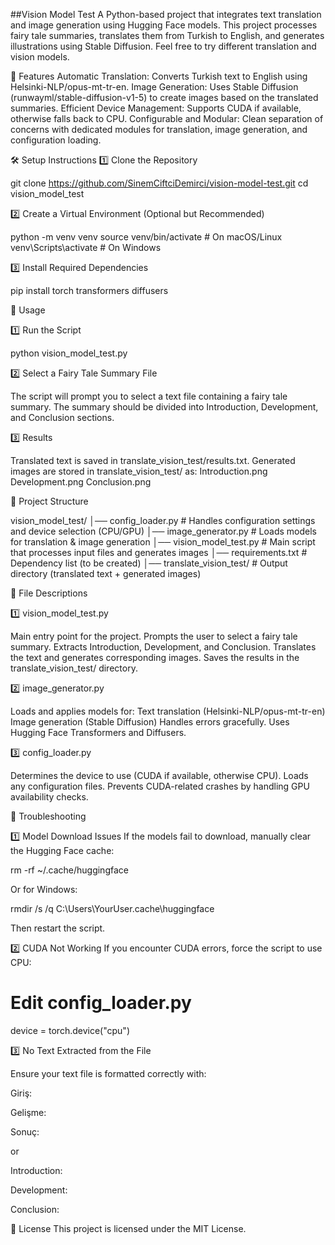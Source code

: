 ##Vision Model Test
A Python-based project that integrates text translation and image generation using Hugging Face models. This project processes fairy tale summaries, translates them from Turkish to English, and generates illustrations using Stable Diffusion. Feel free to try different translation and vision models.

📌 Features
Automatic Translation: Converts Turkish text to English using Helsinki-NLP/opus-mt-tr-en.
Image Generation: Uses Stable Diffusion (runwayml/stable-diffusion-v1-5) to create images based on the translated summaries.
Efficient Device Management: Supports CUDA if available, otherwise falls back to CPU.
Configurable and Modular: Clean separation of concerns with dedicated modules for translation, image generation, and configuration loading.

🛠️ Setup Instructions
1️⃣ Clone the Repository

git clone https://github.com/SinemCiftciDemirci/vision-model-test.git
cd vision_model_test

2️⃣ Create a Virtual Environment (Optional but Recommended)

python -m venv venv
source venv/bin/activate  # On macOS/Linux
venv\Scripts\activate      # On Windows

3️⃣ Install Required Dependencies

pip install torch transformers diffusers

🚀 Usage

1️⃣ Run the Script

python vision_model_test.py

2️⃣ Select a Fairy Tale Summary File

The script will prompt you to select a text file containing a fairy tale summary.
The summary should be divided into Introduction, Development, and Conclusion sections.

3️⃣ Results

Translated text is saved in translate_vision_test/results.txt.
Generated images are stored in translate_vision_test/ as:
Introduction.png
Development.png
Conclusion.png


📂 Project Structure

vision_model_test/
│── config_loader.py       # Handles configuration settings and device selection (CPU/GPU)
│── image_generator.py     # Loads models for translation & image generation
│── vision_model_test.py   # Main script that processes input files and generates images
│── requirements.txt       # Dependency list (to be created)
│── translate_vision_test/ # Output directory (translated text + generated images)


📜 File Descriptions

1️⃣ vision_model_test.py

Main entry point for the project.
Prompts the user to select a fairy tale summary.
Extracts Introduction, Development, and Conclusion.
Translates the text and generates corresponding images.
Saves the results in the translate_vision_test/ directory.

2️⃣ image_generator.py

Loads and applies models for:
Text translation (Helsinki-NLP/opus-mt-tr-en)
Image generation (Stable Diffusion)
Handles errors gracefully.
Uses Hugging Face Transformers and Diffusers.

3️⃣ config_loader.py

Determines the device to use (CUDA if available, otherwise CPU).
Loads any configuration files.
Prevents CUDA-related crashes by handling GPU availability checks.

🔧 Troubleshooting

1️⃣ Model Download Issues
If the models fail to download, manually clear the Hugging Face cache:

rm -rf ~/.cache/huggingface

Or for Windows:

rmdir /s /q C:\Users\YourUser\.cache\huggingface

Then restart the script.

2️⃣ CUDA Not Working
If you encounter CUDA errors, force the script to use CPU:

# Edit config_loader.py
device = torch.device("cpu")

3️⃣ No Text Extracted from the File

Ensure your text file is formatted correctly with:


Giriş:
<text>

Gelişme:
<text>

Sonuç:
<text>


or

Introduction:
<text>

Development:
<text>

Conclusion:
<text>


📜 License
This project is licensed under the MIT License.
